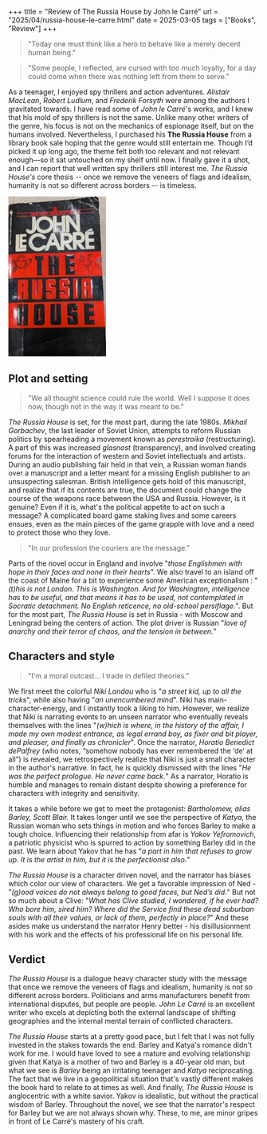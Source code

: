 +++
title = "Review of The Russia House by John le Carr&eacute;"
url = "2025/04/russia-house-le-carre.html" 
date = 2025-03-05
tags = ["Books", "Review"]
+++

> "Today one must think like a hero to behave like a merely decent human being."

> "Some people, I reflected, are cursed with too much loyalty, for a day could come when there was nothing left from them to serve."

As a teenager, I enjoyed spy thrillers and action adventures. *Alistair MacLean*, *Robert Ludlum*, and *Frederik Forsyth* were among the authors I gravitated towards. I have read some of *John le Carr&eacute;*'s works, and I knew that his mold of spy thrillers is not the same. Unlike many other writers of the genre, his focus is not on the mechanics of espionage itself, but on the humans involved. Nevertheless, I purchased his **The Russia House** from a library book sale hoping that the genre would still entertain me. Though I’d picked it up long ago, the theme felt both too relevant and not relevant enough—so it sat untouched on my shelf until now. I finally gave it a shot, and I can report that well written spy thrillers still interest me. *The Russia House's* core thesis -- once we remove the veneers of flags and idealism, humanity is not so different across borders -- is timeless.

![alt](featuredSmall.jpeg)
## Plot and setting

>"We all thought science could rule the world. Well I suppose it does now, though not in the way it was meant to be."

*The Russia House* is set, for the most part, during the late 1980s. *Mikhail Gorbachev*, the last leader of Soviet Union, attempts to reform Russian politics by spearheading a movement known as *perestroika* (restructuring). A part of this was increased *glasnost* (transparency), and involved creating forums for the interaction of western and Soviet intellectuals and artists. During an audio publishing fair held in that vein, a Russian woman hands over a manuscript and a letter meant for a missing English publisher to an unsuspecting salesman. British intelligence gets hold of this manuscript, and realize that if its contents are true, the document could change the course of the weapons race between the USA and Russia. However, is it genuine? Even if it is, what's the political appetite to act on such a message? A complicated board game staking lives and some careers ensues, even as the main pieces of the game grapple with love and a need to protect those who they love.

> "In our profession the couriers are the message."

Parts of the novel occur in England and involve "*those Englishmen with hope in their faces and none in their hearts*". We also travel to an island off the coast of Maine for a bit to experience some American exceptionalism  : "*(t)his is not London. This is Washington. And for Washington, intelligence has to be useful, and that means it has to be used, not contemplated in Socratic detachment. No English reticence, no old-school persiflage.*". But for the most part, *The Russia House* is set in Russia - with Moscow and Leningrad being the centers of action. The plot driver is Russian "*love of anarchy and their terror of chaos, and the tension in between.*"
## Characters and style

> "I'm a moral outcast… I trade in defiled theories."

We first meet the colorful *Niki Landau* who is  "*a street kid, up to all the tricks*", while also having "*an unencumbered mind*". Niki has main-character-energy, and I instantly took a liking to him. However, we realize that Niki is narrating events to an unseen narrator who eventually reveals themselves with the lines "*(w)hich is where, in the history of the affair, I made my own modest entrance, as legal errand boy, as fixer and bit player, and pleaser, and finally as chronicler*".  Once the narrator, *Horatio Benedict dePalfrey* (who notes, “somehow nobody has ever remembered the ‘de’ at all”) is revealed, we retrospectively realize that Niki is just a small character in the author's narrative. In fact, he is quickly dismissed with the lines "*He was the perfect prologue. He never came back.*" As a narrator, Horatio is humble and manages to remain distant despite showing a preference for characters with integrity and sensitivity.

It takes a while before we get to meet the protagonist: *Bartholomew, alias Barley, Scott Blair.*  It takes longer until we see the perspective of *Katya*, the Russian woman who sets things in motion and who forces Barley to make a tough choice. Influencing their relationship from afar is *Yakov Yefromovich*, a patriotic physicist who is spurred to action by something Barley did in the past. We learn about Yakov that he has "*a part in him that refuses to grow up. It is the artist in him, but it is the perfectionist also.*"

*The Russia House* is a character driven novel, and the narrator has biases which color our view of characters. We get a favorable impression of Ned - "*(g)ood voices do not always belong to good faces, but Ned’s did.*" But not so much about a Clive: "*What has Clive studied, I wondered, if he ever had? Who bore him, sired him? Where did the Service find these dead suburban souls with all their values, or lack of them, perfectly in place?*" And these asides make us understand the narrator Henry better - his disillusionment with his work and the effects of his professional life on his personal life.
## Verdict

*The Russia House* is a dialogue heavy character study with the message that once we remove the veneers of flags and idealism, humanity is not so different across borders. Politicians and arms manufacturers benefit from international disputes, but people are people. *John Le Carr&eacute;* is an excellent writer who excels at depicting both the external landscape of shifting geographies and the internal mental terrain of conflicted characters. 

*The Russia House* starts at a pretty good pace, but I felt that I was not fully invested in the stakes towards the end. Barley and Katya's romance didn't work for me. I would have loved to see a mature and evolving relationship given that Katya is a mother of two and Barley is a 40-year old man, but what we see is *Barley* being an irritating teenager and *Katya* reciprocating. The fact that we live in a geopolitical situation that's vastly different makes the book hard to relate to at times as well. And finally, *The Russia House* is anglocentric with a white savior. Yakov is idealistic, but without the practical wisdom of Barley. Throughout the novel, we see that the narrator's respect for Barley but we are not always shown why. These, to me, are minor gripes in front of Le Carr&eacute;'s mastery of his craft. 








